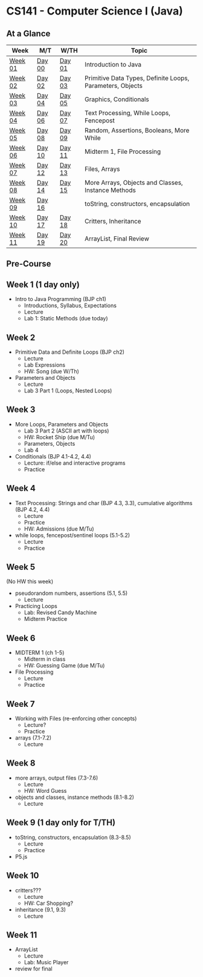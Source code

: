 # CS141 - Computer Science I (Java)

## At a Glance

| Week  | M/T | W/TH | Topic
|-------|-----|------|-------
| [Week 01](#week-1) | [Day 00](day-by-day/day00.md) | [Day 01](day-by-day/day01.md) | Introduction to Java
| [Week 02](#week-2) | [Day 02](day-by-day/day02.md) | [Day 03](day-by-day/day03.md) | Primitive Data Types, Definite Loops, Parameters, Objects | [Day 02](day-by-day/day02.md) | [Day 03](day-by-day/day03.md)
| [Week 03](#week-3) | [Day 04](day-by-day/day04.md) | [Day 05](day-by-day/day05.md) | Graphics, Conditionals
| [Week 04](#week-4) | [Day 06](day-by-day/day06.md) | [Day 07](day-by-day/day07.md) | Text Processing, While Loops, Fencepost
| [Week 05](#week-5) | [Day 08](day-by-day/day08.md) | [Day 09](day-by-day/day09.md) | Random, Assertions, Booleans, More While
| [Week 06](#week-6) | [Day 10](day-by-day/day10.md) | [Day 11](day-by-day/day11.md) | Midterm 1, File Processing
| [Week 07](#week-7) | [Day 12](day-by-day/day12.md) | [Day 13](day-by-day/day13.md) | Files, Arrays
| [Week 08](#week-8) | [Day 14](day-by-day/day14.md) | [Day 15](day-by-day/day15.md) | More Arrays, Objects and Classes, Instance Methods
| [Week 09](#week-9) | [Day 16](day-by-day/day16.md) | | toString, constructors, encapsulation
| [Week 10](#week-10) | [Day 17](day-by-day/day17.md) | [Day 18](day-by-day/day18.md) | Critters, Inheritance
| [Week 11](#week-11) | [Day 19](day-by-day/day19.md) | [Day 20](day-by-day/day20.md) | ArrayList, Final Review

## Pre-Course

## Week 1 (1 day only)
- Intro to Java Programming (BJP ch1)
  - Introductions, Syllabus, Expectations
  - Lecture
  - Lab 1: Static Methods (due today)

## Week 2
- Primitive Data and Definite Loops (BJP ch2)
  - Lecture
  - Lab Expressions
  - HW: Song (due W/Th)
- Parameters and Objects
  - Lecture
  - Lab 3 Part 1 (Loops, Nested Loops)

## Week 3
- More Loops, Parameters and Objects
  - Lab 3 Part 2 (ASCII art with loops)
  - HW: Rocket Ship (due M/Tu)
  - Parameters, Objects
  - Lab 4
- Conditionals (BJP 4.1-4.2, 4.4)
  - Lecture: if/else and interactive programs
  - Practice

## Week 4
- Text Processing: Strings and char (BJP 4.3, 3.3), cumulative algorithms (BJP 4.2, 4.4)
  - Lecture
  - Practice
  - HW: Admissions (due M/Tu)
- while loops, fencepost/sentinel loops (5.1-5.2)
  - Lecture
  - Practice

## Week 5
(No HW this week)
- pseudorandom numbers, assertions (5.1, 5.5)
  - Lecture
- Practicing Loops
  - Lab: Revised Candy Machine
  - Midterm Practice

## Week 6
- MIDTERM 1 (ch 1-5)
  - Midterm in class
  - HW: Guessing Game (due M/Tu)
- File Processing
  - Lecture
  - Practice

## Week 7
- Working with Files (re-enforcing other concepts)
  - Lecture?
  - Practice
- arrays (7.1-7.2)
  - Lecture

## Week 8
- more arrays, output files (7.3-7.6)
  - Lecture
  - HW: Word Guess
- objects and classes, instance methods (8.1-8.2)
  - Lecture

## Week 9 (1 day only for T/TH)
- toString, constructors, encapsulation (8.3-8.5)
  - Lecture
  - Practice
- P5.js

## Week 10
- critters???
  - Lecture
  - HW: Car Shopping?
- inheritance (9.1, 9.3)
  - Lecture

## Week 11
- ArrayList
  - Lecture
  - Lab: Music Player
- review for final
